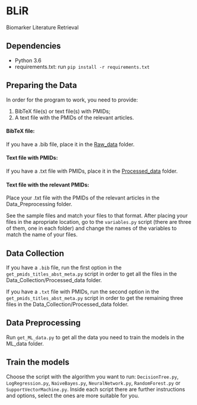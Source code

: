 # BLiR
Biomarker Literature Retrieval

## Dependencies

- Python 3.6
- requirements.txt: run `pip install -r requirements.txt`

## Preparing the Data
In order for the program to work, you need to provide:
1. BibTeX file(s) or text file(s) with PMIDs;
2. A text file with the PMIDs of the relevant articles.

#### BibTeX file:
If you have a .bib file, place it in the [Raw_data](Data_Collection/Raw_data) folder.

#### Text file with PMIDs:
If you have a .txt file with PMIDs, place it in the [Processed_data](Data_Collection/Processed_data) folder.

#### Text file with the relevant PMIDs:
Place your .txt file with the PMIDs of the relevant articles in the Data_Preprocessing folder.

See the sample files and match your files to that format. After placing your files in the apropriate location, go to the `variables.py` script (there are three of them, one in each folder) and change the names of the variables to match the name of your files.

## Data Collection
If you have a `.bib` file, run the first option in the `get_pmids_titles_abst_meta.py` script in order to get all the files in the Data_Collection/Processed_data folder.

If you have a `.txt` file with PMIDs, run the second option in the `get_pmids_titles_abst_meta.py` script in order to get the remaining three files in the Data_Collection/Processed_data folder.

## Data Preprocessing
Run `get_ML_data.py` to get all the data you need to train the models in the ML_data folder.

## Train the models
Choose the script with the algorithm you want to run: `DecisionTree.py`, `LogRegression.py`, `NaiveBayes.py`, `NeuralNetwork.py`, `RandomForest.py` or `SupportVectorMachine.py`. Inside each script there are further instructions and options, select the ones are more suitable for you.
